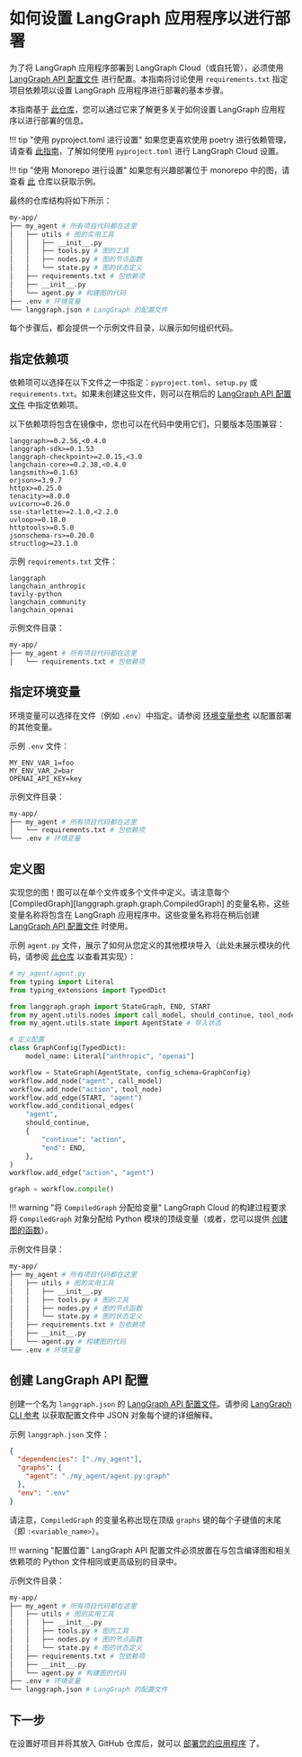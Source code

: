 # 如何设置 LangGraph 应用程序以进行部署

为了将 LangGraph 应用程序部署到 LangGraph Cloud（或自托管），必须使用 [LangGraph API 配置文件](../reference/cli.md#configuration-file) 进行配置。本指南将讨论使用 `requirements.txt` 指定项目依赖项以设置 LangGraph 应用程序进行部署的基本步骤。

本指南基于 [此仓库](https://github.com/langchain-ai/langgraph-example)，您可以通过它来了解更多关于如何设置 LangGraph 应用程序以进行部署的信息。

!!! tip "使用 pyproject.toml 进行设置"
    如果您更喜欢使用 poetry 进行依赖管理，请查看 [此指南](./setup_pyproject.md)，了解如何使用 `pyproject.toml` 进行 LangGraph Cloud 设置。

!!! tip "使用 Monorepo 进行设置"
    如果您有兴趣部署位于 monorepo 中的图，请查看 [此](https://github.com/langchain-ai/langgraph-example-monorepo) 仓库以获取示例。

最终的仓库结构将如下所示：

```bash
my-app/
├── my_agent # 所有项目代码都在这里
│   ├── utils # 图的实用工具
│   │   ├── __init__.py
│   │   ├── tools.py # 图的工具
│   │   ├── nodes.py # 图的节点函数
│   │   └── state.py # 图的状态定义
│   ├── requirements.txt # 包依赖项
│   ├── __init__.py
│   └── agent.py # 构建图的代码
├── .env # 环境变量
└── langgraph.json # LangGraph 的配置文件
```

每个步骤后，都会提供一个示例文件目录，以展示如何组织代码。

## 指定依赖项

依赖项可以选择在以下文件之一中指定：`pyproject.toml`、`setup.py` 或 `requirements.txt`。如果未创建这些文件，则可以在稍后的 [LangGraph API 配置文件](#create-langgraph-api-config) 中指定依赖项。

以下依赖项将包含在镜像中，您也可以在代码中使用它们，只要版本范围兼容：

```
langgraph>=0.2.56,<0.4.0
langgraph-sdk>=0.1.53
langgraph-checkpoint>=2.0.15,<3.0
langchain-core>=0.2.38,<0.4.0
langsmith>=0.1.63
orjson>=3.9.7
httpx>=0.25.0
tenacity>=8.0.0
uvicorn>=0.26.0
sse-starlette>=2.1.0,<2.2.0
uvloop>=0.18.0
httptools>=0.5.0
jsonschema-rs>=0.20.0
structlog>=23.1.0
```

示例 `requirements.txt` 文件：

```
langgraph
langchain_anthropic
tavily-python
langchain_community
langchain_openai

```

示例文件目录：

```bash
my-app/
├── my_agent # 所有项目代码都在这里
│   └── requirements.txt # 包依赖项
```

## 指定环境变量

环境变量可以选择在文件（例如 `.env`）中指定。请参阅 [环境变量参考](../reference/env_var.md) 以配置部署的其他变量。

示例 `.env` 文件：

```
MY_ENV_VAR_1=foo
MY_ENV_VAR_2=bar
OPENAI_API_KEY=key
```

示例文件目录：

```bash
my-app/
├── my_agent # 所有项目代码都在这里
│   └── requirements.txt # 包依赖项
└── .env # 环境变量
```

## 定义图

实现您的图！图可以在单个文件或多个文件中定义。请注意每个 [CompiledGraph][langgraph.graph.graph.CompiledGraph] 的变量名称，这些变量名称将包含在 LangGraph 应用程序中。这些变量名称将在稍后创建 [LangGraph API 配置文件](../reference/cli.md#configuration-file) 时使用。

示例 `agent.py` 文件，展示了如何从您定义的其他模块导入（此处未展示模块的代码，请参阅 [此仓库](https://github.com/langchain-ai/langgraph-example) 以查看其实现）：

```python
# my_agent/agent.py
from typing import Literal
from typing_extensions import TypedDict

from langgraph.graph import StateGraph, END, START
from my_agent.utils.nodes import call_model, should_continue, tool_node # 导入节点
from my_agent.utils.state import AgentState # 导入状态

# 定义配置
class GraphConfig(TypedDict):
    model_name: Literal["anthropic", "openai"]

workflow = StateGraph(AgentState, config_schema=GraphConfig)
workflow.add_node("agent", call_model)
workflow.add_node("action", tool_node)
workflow.add_edge(START, "agent")
workflow.add_conditional_edges(
    "agent",
    should_continue,
    {
        "continue": "action",
        "end": END,
    },
)
workflow.add_edge("action", "agent")

graph = workflow.compile()
```

!!! warning "将 `CompiledGraph` 分配给变量"
    LangGraph Cloud 的构建过程要求将 `CompiledGraph` 对象分配给 Python 模块的顶级变量（或者，您可以提供 [创建图的函数](./graph_rebuild.md)）。

示例文件目录：

```bash
my-app/
├── my_agent # 所有项目代码都在这里
│   ├── utils # 图的实用工具
│   │   ├── __init__.py
│   │   ├── tools.py # 图的工具
│   │   ├── nodes.py # 图的节点函数
│   │   └── state.py # 图的状态定义
│   ├── requirements.txt # 包依赖项
│   ├── __init__.py
│   └── agent.py # 构建图的代码
└── .env # 环境变量
```

## 创建 LangGraph API 配置

创建一个名为 `langgraph.json` 的 [LangGraph API 配置文件](../reference/cli.md#configuration-file)。请参阅 [LangGraph CLI 参考](../reference/cli.md#configuration-file) 以获取配置文件中 JSON 对象每个键的详细解释。

示例 `langgraph.json` 文件：

```json
{
  "dependencies": ["./my_agent"],
  "graphs": {
    "agent": "./my_agent/agent.py:graph"
  },
  "env": ".env"
}
```

请注意，`CompiledGraph` 的变量名称出现在顶级 `graphs` 键的每个子键值的末尾（即 `:<variable_name>`）。

!!! warning "配置位置"
    LangGraph API 配置文件必须放置在与包含编译图和相关依赖项的 Python 文件相同或更高级别的目录中。

示例文件目录：

```bash
my-app/
├── my_agent # 所有项目代码都在这里
│   ├── utils # 图的实用工具
│   │   ├── __init__.py
│   │   ├── tools.py # 图的工具
│   │   ├── nodes.py # 图的节点函数
│   │   └── state.py # 图的状态定义
│   ├── requirements.txt # 包依赖项
│   ├── __init__.py
│   └── agent.py # 构建图的代码
├── .env # 环境变量
└── langgraph.json # LangGraph 的配置文件
```

## 下一步

在设置好项目并将其放入 GitHub 仓库后，就可以 [部署您的应用程序](./cloud.md) 了。
